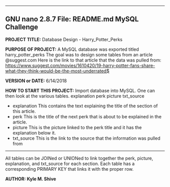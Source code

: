 ------------------------------------------------------------------------
GNU nano 2.8.7  File: README.md
MySQL Challenge
------------------------------------------------------------------------

**PROJECT TITLE:** Database Design - Harry_Potter_Perks

**PURPOSE OF PROJECT:** A MySQL database was exported titled harry_potter_perks
The goal was to design some tables from an article @suggest.com
Here is the link to that article that the data was pulled from:
https://www.suggest.com/movies/1610420/19-harry-potter-fans-share-what-they-think-would-be-the-most-underrated$

**VERSION or DATE:** 6/14/2018

**HOW TO START THIS PROJECT:** Import database into MySQL. One can then look at the various tables.
explanation
perk
picture
txt_source

* explanation
This contains the text explaining the title of the section of this article.
* perk
This is the title of the next perk that is about to be explained in the article.
* picture
This is the picture linked to the perk title and it has the explanation below it.
* txt_source
This is the link to the source that the information was pulled from

---

All tables can be JOINed or UNIONed to link together the perk, picture, explanation, and txt_source for
each section. Each table has a corresponding PRIMARY KEY that links it with the proper row.


**AUTHOR: Kyle M. Shive**


